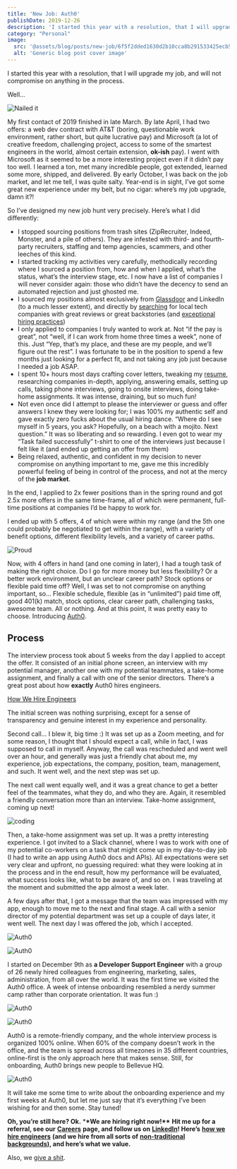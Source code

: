 ```yaml
---
title: 'New Job: Auth0'
publishDate: 2019-12-26
description: 'I started this year with a resolution, that I will upgrade my job, and will not compromise on anything in the process.'
category: "Personal"
image:
  src: '@assets/blog/posts/new-job/6f5f2dded1630d2b10cca8b291533425ecb5c5c7-900x506.jpg'
  alt: 'Generic blog post cover image'
---
```


I started this year with a resolution, that I will upgrade my job, and will not compromise on anything in the process.

Well…

![Nailed it](assets/blog/posts/new-job/2aeaa0688b82d491d6d85e782a88bf07d27fcfd9-259x149.jpg)

My first contact of 2019 finished in late March. By late April, I had two offers: a web dev contract with AT&T (boring, questionable work environment, rather short, but quite lucrative pay) and Microsoft (a lot of creative freedom, challenging project, access to some of the smartest engineers in the world, almost certain extension, **ok-ish** pay). I went with Microsoft as it seemed to be a more interesting project even if it didn’t pay too well. I learned a ton, met many incredible people, got extended, learned some more, shipped, and delivered. By early October, I was back on the job market, and let me tell, I was quite salty. Year-end is in sight, I’ve got some great new experience under my belt, but no cigar: where’s my job upgrade, damn it?!

So I’ve designed my new job hunt very precisely. Here’s what I did differently:

- I stopped sourcing positions from trash sites (ZipRecruiter, Indeed, Monster, and a pile of others). They are infested with third- and fourth-party recruiters, staffing and temp agencies, scammers, and other leeches of this kind.
- I started tracking my activities very carefully, methodically recording where I sourced a position from, how and when I applied, what’s the status, what’s the interview stage, etc. I now have a list of companies I will never consider again: those who didn’t have the decency to send an automated rejection and just ghosted me.
- I sourced my positions almost exclusively from [Glassdoor](https://glassdoor.com/) and LinkedIn (to a much lesser extent), and directly by [searching](https://duckduckgo.com/) for local tech companies with great reviews or great backstories (and [exceptional hiring practices](https://github.com/poteto/hiring-without-whiteboards))
- I only applied to companies I truly wanted to work at. Not “if the pay is great”, not “well, if I can work from home three times a week”, none of this. Just “Yep, that’s my place, and these are my people, and we’ll figure out the rest”. I was fortunate to be in the position to spend a few months just looking for a perfect fit, and not taking any job just because I needed a job ASAP.
- I spent 10+ hours most days crafting cover letters, tweaking my [resume](https://rosnovsky.us/resume), researching companies in-depth, applying, answering emails, setting up calls, taking phone interviews, going to onsite interviews, doing take-home assignments. It was intense, draining, but so much fun!
- Not even once did I attempt to please the interviewer or guess and offer answers I knew they were looking for; I was 100% my authentic self and gave exactly zero fucks about the usual hiring dance. “Where do I see myself in 5 years, you ask? Hopefully, on a beach with a mojito. Next question.” It was so liberating and so rewarding. I even got to wear my “Task failed successfully” t-shirt to one of the interviews just because I felt like it (and ended up getting an offer from them)
- Being relaxed, authentic, and confident in my decision to never compromise on anything important to me, gave me this incredibly powerful feeling of being in control of the process, and not at the mercy of the **job market**.

In the end, I applied to 2x fewer positions than in the spring round and got 2.5x more offers in the same time-frame, all of which were permanent, full-time positions at companies I’d be happy to work for.

I ended up with 5 offers, 4 of which were within my range (and the 5th one could probably be negotiated to get within the range), with a variety of benefit options, different flexibility levels, and a variety of career paths.

![Proud](assets/blog/posts/new-job/092a5b24db6a734b563f88949dfc17daa0c2eddd-498x278.jpg)

Now, with 4 offers in hand (and one coming in later), I had a tough task of making the right choice. Do I go for more money but less flexibility? Or a better work environment, but an unclear career path? Stock options or flexible paid time off? Well, I was set to not compromise on anything important, so… Flexible schedule, flexible (as in “unlimited”) paid time off, good 401(k) match, stock options, clear career path, challenging tasks, awesome team. All or nothing. And at this point, it was pretty easy to choose. Introducing [Auth0](https://auth0.com/).

## **Process**

The interview process took about 5 weeks from the day I applied to accept the offer. It consisted of an initial phone screen, an interview with my potential manager, another one with my potential teammates, a take-home assignment, and finally a call with one of the senior directors. There’s a great post about how **exactly** Auth0 hires engineers.

[How We Hire Engineers](https://auth0.com/blog/how-we-hire-engineers/)

The initial screen was nothing surprising, except for a sense of transparency and genuine interest in my experience and personality.

Second call… I blew it, big time :) It was set up as a Zoom meeting, and for some reason, I thought that I should expect a call, while in fact, I was supposed to call in myself. Anyway, the call was rescheduled and went well over an hour, and generally was just a friendly chat about me, my experience, job expectations, the company, position, team, management, and such. It went well, and the next step was set up.

The next call went equally well, and it was a great chance to get a better feel of the teammates, what they do, and who they are. Again, it resembled a friendly conversation more than an interview. Take-home assignment, coming up next!

![coding](assets/blog/posts/new-job/ddb35e084b37859af442154bad4c0500f203a871-500x300.jpg)

Then, a take-home assignment was set up. It was a pretty interesting experience. I got invited to a Slack channel, where I was to work with one of my potential co-workers on a task that might come up in my day-to-day job (I had to write an app using Auth0 docs and APIs). All expectations were set very clear and upfront, no guessing required: what they were looking at in the process and in the end result, how my performance will be evaluated, what success looks like, what to be aware of, and so on. I was traveling at the moment and submitted the app almost a week later.

A few days after that, I got a message that the team was impressed with my app, enough to move me to the next and final stage. A call with a senior director of my potential department was set up a couple of days later, it went well. The next day I was offered the job, which I accepted.

![Auth0](assets/blog/posts/new-job/6f5f2dded1630d2b10cca8b291533425ecb5c5c7-900x506.jpg)

![Auth0](assets/blog/posts/new-job/e45d71bd98a06e40c477223bacb6950fd4665054-900x675.jpg)

I started on December 9th as **a Developer Support Engineer** with a group of 26 newly hired colleagues from engineering, marketing, sales, administration, from all over the world. It was the first time we visited the Auth0 office. A week of intense onboarding resembled a nerdy summer camp rather than corporate orientation. It was fun :)

![Auth0](assets/blog/posts/new-job/8240ea7f0e336da9be35bc93cc644f1b1c827cb5-900x676.jpg)

![Auth0](assets/blog/posts/new-job/a7c3c937368393bfdebd5b9b8179956f0f05f316-900x669.jpg)

Auth0 is a remote-friendly company, and the whole interview process is organized 100% online. When 60% of the company doesn’t work in the office, and the team is spread across all timezones in 35 different countries, online-first is the only approach here that makes sense. Still, for onboarding, Auth0 brings new people to Bellevue HQ.

![Auth0](assets/blog/posts/new-job/35ef53c8854d23fe9cc7dc667b7f24197f3c3f49-900x1109.jpg)

It will take me some time to write about the onboarding experience and my first weeks at Auth0, but let me just say that it’s everything I’ve been wishing for and then some. Stay tuned!

**Oh, you’re still here? Ok.** \***\***We are hiring right now!**\*\*** **Hit me up for a referral, see our** **[Careers](https://jobs.lever.co/auth0?lever-via=KkPp8EXnYD)** **page, and follow us on** **[LinkedIn](https://www.linkedin.com/company/auth0/)! Here’s** **[how we hire engineers](https://auth0.com/blog/how-we-hire-engineers/)** **(and we hire from all sorts of** **[non-traditional backgrounds](https://auth0.com/blog/non-traditional-backgrounds-at-auth0/)), and here’s what we value.**

Also, we [give a shit](/blog/how-to-give-a-shit).
